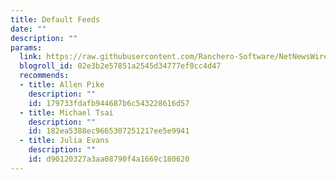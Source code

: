 ```yaml
---
title: Default Feeds
date: ""
description: ""
params:
  link: https://raw.githubusercontent.com/Ranchero-Software/NetNewsWire/refs/heads/main/Shared/Importers/DefaultFeeds.opml
  blogroll_id: 02e3b2e57851a2545d34777ef0cc4d47
  recommends:
  - title: Allen Pike
    description: ""
    id: 179733fdafb944687b6c543228616d57
  - title: Michael Tsai
    description: ""
    id: 182ea5388ec9665307251217ee5e9941
  - title: Julia Evans
    description: ""
    id: d90120327a3aa08790f4a1669c180620
---
```

